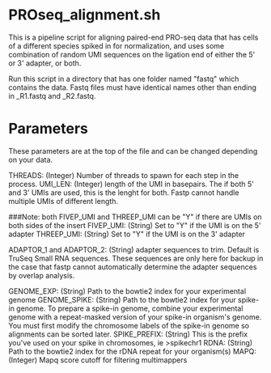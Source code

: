 # PROseq_alignment.sh

This is a pipeline script for aligning paired-end PRO-seq data that has cells of a different species spiked in for normalization, and uses some combination of random UMI sequences on the ligation end of either the 5' or 3' adapter, or both.

Run this script in a directory that has one folder named "fastq" which contains the data. Fastq files must have identical names other than ending in _R1.fastq and _R2.fastq.

# Parameters

These parameters are at the top of the file and can be changed depending on your data.

THREADS: (Integer) Number of threads to spawn for each step in the process.
UMI_LEN: (Integer) length of the UMI in basepairs. The if both 5' and 3' UMIs are used, this is the lenght for both. Fastp cannot handle multiple UMIs of different length.

###Note: both FIVEP_UMI and THREEP_UMI can be "Y" if there are UMIs on both sides of the insert
FIVEP_UMI: (String) Set to "Y" if the UMI is on the 5' adapter
THREEP_UMI: (String) Set to "Y" if the UMI is on the 3' adapter

ADAPTOR_1 and ADAPTOR_2: (String) adapter sequences to trim. Default is TruSeq Small RNA sequences. These sequences are only here for backup in the case that fastp cannot automatically determine the adapter sequences by overlap analysis.


GENOME_EXP: (String) Path to the bowtie2 index for your experimental genome
GENOME_SPIKE: (String) Path to the bowtie2 index for your spike-in genome. To prepare a spike-in genome, combine your experimental genome with a repeat-masked version of your spike-in organism's genome. You must first modify the chromosome labels of the spike-in genome so alignments can be sorted later. 
SPIKE_PREFIX: (String) This is the prefix you've used on your spike in chromosomes, ie >spikechr1
RDNA: (String) Path to the bowtie2 index for the rDNA repeat for your organism(s)
MAPQ: (Integer) Mapq score cutoff for filtering multimappers




